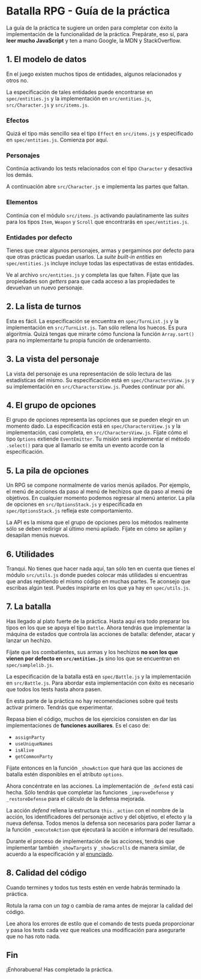 # Batalla RPG - Guía de la práctica

La guía de la práctica te sugiere un orden para completar con éxito la
implementación de la funcionalidad de la práctica. Prepárate, eso sí, para
**leer mucho JavaScript** y ten a mano Google, la MDN y StackOverflow.

## 1. El modelo de datos

En el juego existen muchos tipos de entidades, algunos relacionados y otros no.

La especificación de tales entidades puede encontrarse en `spec/entities.js` y
la implementación en `src/entities.js`, `src/Character.js` y `src/items.js`.

### Efectos

Quizá el tipo más sencillo sea el tipo `Effect` en `src/items.js` y especificado
en `spec/entities.js`. Comienza por aquí.

### Personajes

Continúa activando los tests relacionados con el tipo `Character` y desactiva
los demás.

A continuación abre `src/Character.js` e implementa las partes que faltan.

### Elementos

Continúa con el módulo `src/items.js` activando paulatinamente las _suites_ para
los tipos `Item`, `Weapon` y `Scroll` que encontrarás en `spec/entities.js`.

### Entidades por defecto

Tienes que crear algunos personajes, armas y pergaminos por defecto para que
otras prácticas puedan usarlos. La _suite_ _built-in entities_ en
`spec/entities.js` incluye incluye todas las espectativas de estas entidades.

Ve al archivo `src/entities.js` y completa las que falten. Fíjate que las
propiedades son _getters_ para que cada acceso a las propiedades te devuelvan
un nuevo personaje.

## 2. La lista de turnos

Esta es fácil. La especificación se encuentra en `spec/TurnList.js` y la
implementación en `src/TurnList.js`. Tan sólo rellena los huecos. Es pura
algoritmia. Quizá tengas que mirarte cómo funciona la función `Array.sort()`
para no implementarte tu propia función de ordenamiento.

## 3. La vista del personaje

La vista del personaje es una representación de sólo lectura de las estadísticas
del mismo. Su especificación está en `spec/CharactersView.js` y su
implementación en `src/CharactersView.js`. Puedes continuar por ahí.

## 4. El grupo de opciones

El grupo de opciones representa las opciones que se pueden elegir en un momento
dado. La especificación está en `spec/CharactersView.js` y la implementación,
casi completa, en `src/CharactersView.js`. Fíjate cómo el tipo `Options`
extiende `EventEmitter`. Tu misión será implementar el método `.select()` para
que al llamarlo se emita un evento acorde con la especificación.

## 5. La pila de opciones

Un RPG se compone normalmente de varios menús apilados. Por ejemplo, el menú
de acciones da paso al menú de hechizos que da paso al menú de objetivos. En
cualquier momento podemos regresar al menú anterior. La pila de opciones en
`src/OptionsStack.js` y especificada en `spec/OptionsStack.js` refleja este
comportamiento.

La API es la misma que el grupo de opciones pero los métodos realmente sólo
se deben redirigir al último menú apilado. Fíjate en cómo se apilan y desapilan
menús nuevos.

## 6. Utilidades

Tranqui. No tienes que hacer nada aquí, tan sólo ten en cuenta que tienes el
módulo `src/utils.js` donde puedes colocar más utilidades si encuentras que
andas repitiendo el mismo código en muchas partes. Te aconsejo que escribas
algún test. Puedes inspirarte en los que ya hay en `spec/utils.js`.

## 7. La batalla

Has llegado al plato fuerte de la práctica. Hasta aquí era todo preparar los
tipos en los que se apoya el tipo `Battle`. Ahora tendrás que implementar
la máquina de estados que controla las acciones de batalla: defender, atacar
y lanzar un hechizo.

Fíjate que los combatientes, sus armas y los hechizos **no son los que vienen
por defecto en `src/entities.js`** sino los que se encuentran en
`spec/samplelib.js`.

La especificación de la batalla está en `spec/Battle.js` y la implementación en
`src/Battle.js`. Para abordar esta implementación con éxito es necesario que
todos los tests hasta ahora pasen.

En esta parte de la práctica no hay recomendaciones sobre qué tests activar
primero. Tendrás que experimentar.

Repasa bien el código, muchos de los ejercicios consisten en dar las
implementaciones de **funciones auxiliares**. Es el caso de:
  + `assignParty`
  + `useUniqueNames`
  + `isAlive`
  + `getCommonParty`

Fíjate entonces en la función `_showAction` que hará que las acciones de
batalla estén disponibles en el atributo `options`.

Ahora concéntrate en las acciones. La implementación de `_defend` está casi
hecha. Sólo tendrás que completar las funciones `_improveDefense` y
`_restoreDefense` para el cálculo de la defensa mejorada.

La acción _defend_ rellena la estructura `this._action` con el nombre de la
acción, los identificadores del personaje activo y del objetivo, el efecto
y la nueva defensa. Todos menos la defensa son necesarios para poder llamar
a la función `_executeAction` que ejecutará la acción e informará del
resultado.

Durante el proceso de implementación de las acciones, tendrás que implementar
también `_showTargets` y `_showScrolls` de manera similar, de acuerdo a la
especificación y al [enunciado](index.md).

## 8. Calidad del código
Cuando termines y todos tus tests estén en verde habrás terminado la práctica.

Rotula la rama con un _tag_ o cambia de rama antes de mejorar la calidad del
código.

Lee ahora los errores de estilo que el comando de tests pueda proporcionar y
pasa los tests cada vez que realices una modificación para asegurarte que no
has roto nada.

## Fin

¡Enhorabuena! Has completado la práctica.
